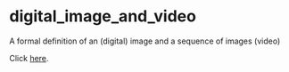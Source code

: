 # digital_image_and_video
A formal definition of an (digital) image and a sequence of images (video)

Click [here](https://vicente-gonzalez-ruiz.github.io/digital_image_and_video/).
